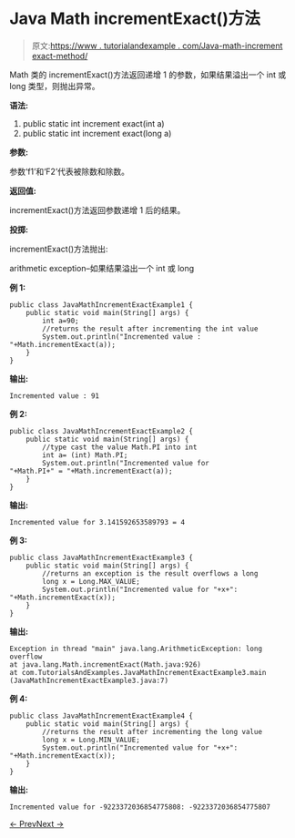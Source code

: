 # Java Math incrementExact()方法

> 原文:[https://www . tutorialandexample . com/Java-math-increment exact-method/](https://www.tutorialandexample.com/java-math-incrementexact-method/)

Math 类的 incrementExact()方法返回递增 1 的参数，如果结果溢出一个 int 或 long 类型，则抛出异常。

**语法:**

1.  public static int increment exact(int a)
2.  public static int increment exact(long a)

**参数:**

参数‘f1’和‘F2’代表被除数和除数。

**返回值:**

incrementExact()方法返回参数递增 1 后的结果。

**投掷:**

incrementExact()方法抛出:

arithmetic exception–如果结果溢出一个 int 或 long

**例 1:**

```
public class JavaMathIncrementExactExample1 {
    public static void main(String[] args) {
        int a=90;
        //returns the result after incrementing the int value
        System.out.println("Incremented value : "+Math.incrementExact(a));
    }
}
```

**输出:**

```
Incremented value : 91
```

**例 2:**

```
public class JavaMathIncrementExactExample2 {
    public static void main(String[] args) {
        //type cast the value Math.PI into int
        int a= (int) Math.PI;
        System.out.println("Incremented value for
"+Math.PI+" = "+Math.incrementExact(a));
    }
}
```

**输出:**

```
Incremented value for 3.141592653589793 = 4
```

**例 3:**

```
public class JavaMathIncrementExactExample3 {
    public static void main(String[] args) {
        //returns an exception is the result overflows a long
        long x = Long.MAX_VALUE;
        System.out.println("Incremented value for "+x+":
"+Math.incrementExact(x));
    }
}
```

**输出:**

```
Exception in thread "main" java.lang.ArithmeticException: long overflow
at java.lang.Math.incrementExact(Math.java:926)
at com.TutorialsAndExamples.JavaMathIncrementExactExample3.main
(JavaMathIncrementExactExample3.java:7)
```

**例 4:**

```
public class JavaMathIncrementExactExample4 {
    public static void main(String[] args) {
        //returns the result after incrementing the long value
        long x = Long.MIN_VALUE;
        System.out.println("Incremented value for "+x+":
"+Math.incrementExact(x));
    }
}
```

**输出:**

```
Incremented value for -9223372036854775808: -9223372036854775807
```

[← Prev](https://www.tutorialandexample.com/java-math-ieeeremainder-method/)[Next →](https://www.tutorialandexample.com/java-math-log-method/)